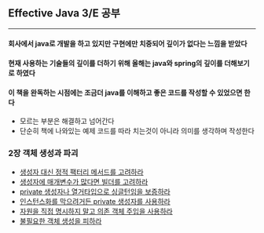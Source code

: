 ## Effective Java 3/E 공부
------------------------------

#### 회사에서 java로 개발을 하고 있지만 구현에만 치중되어 깊이가 없다는 느낌을 받았다
#### 현재 사용하는 기술들의 깊이를 더하기 위해 올해는 java와 spring의 깊이를 더해보기로 하였다

#### 이 책을 완독하는 시점에는 조금더 java를 이해하고 좋은 코드를 작성할 수 있었으면 한다

* 모르는 부분은 해결하고 넘어간다
* 단순히 책에 나와있는 예제 코드를 따라 치는것이 아니라 의미를 생각하며 작성한다

### 2장 객체 생성과 파괴
  
  * [생성자 대신 정적 팩터리 메서드를 고려하라](https://github.com/sanghunDev/study-effective-java/tree/master/src/chapter2/item1)
  * [생성자에 매개변수가 많다면 빌더를 고려하라](https://github.com/sanghunDev/study-effective-java/tree/master/src/chapter2/item2)
  * [private 생성자나 열거타입으로 싱글턴임을 보증하라](https://github.com/sanghunDev/study-effective-java/tree/master/src/chapter2/item3)
  * [인스턴스화를 막으려거든 private 생성자를 사용하라](https://github.com/sanghunDev/study-effective-java/tree/master/src/chapter2/item4)
  * [자원을 직접 명시하지 말고 의존 객체 주입을 사용하라](https://github.com/sanghunDev/study-effective-java/tree/master/src/chapter2/item5)
  * [불필요한 객체 생성을 피하라](https://github.com/sanghunDev/study-effective-java/tree/master/src/chapter2/item6)
